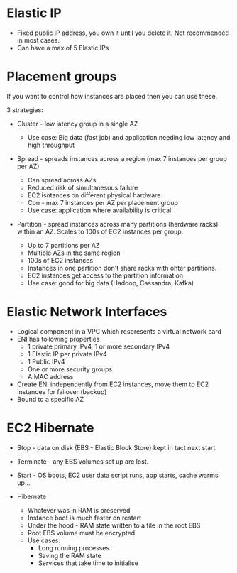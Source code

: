# Elastic IP

* Fixed public IP address, you own it until you delete it. Not recommended in most cases.
* Can have a max of 5 Elastic IPs

# Placement groups

If you want to control how instances are placed then you can use these.

3 strategies:

* Cluster - low latency group in a single AZ
  * Use case: Big data (fast job) and application needing low latency and high throughput
* Spread - spreads instances across a region (max 7 instances per group per AZ)
  * Can spread across AZs
  * Reduced risk of simultanesous failure
  * EC2 isntances on different physical hardware
  * Con - max 7 instances per AZ per placement group
  * Use case: application where availability is critical
  
* Partition - spread instances across many partitions (hardware racks) within an AZ. Scales to 100s of EC2 instances per group.
  * Up to 7 partitions per AZ
  * Multiple AZs in the same region
  * 100s of EC2 instances
  * Instances in one partition don't share racks with ohter partitions.
  * EC2 instances get access to the partition information
  * Use case: good for big data (Hadoop, Cassandra, Kafka)

# Elastic Network Interfaces

* Logical component in a VPC which respresents a virtual network card
* ENI has following properties
  * 1 private primary IPv4, 1 or more secondary IPv4
  * 1 Elastic IP per private IPv4
  * 1 Public IPv4
  * One or more security groups
  * A MAC address
* Create ENI independently from EC2 instances, move them to EC2 instances for failover (backup)
* Bound to a specific AZ


# EC2 Hibernate

* Stop - data on disk (EBS - Elastic Block Store) kept in tact next start
* Terminate - any EBS volumes set up are lost.
* Start - OS boots, EC2 user data script runs, app starts, cache warms up...

* Hibernate 
  * Whatever was in RAM is preserved
  * Instance boot is much faster on restart
  * Under the hood - RAM state written to a file in the root EBS
  * Root EBS volume must be encrypted
  * Use cases:
    * Long running processes
    * Saving the RAM state
    * Services that take time to initialise